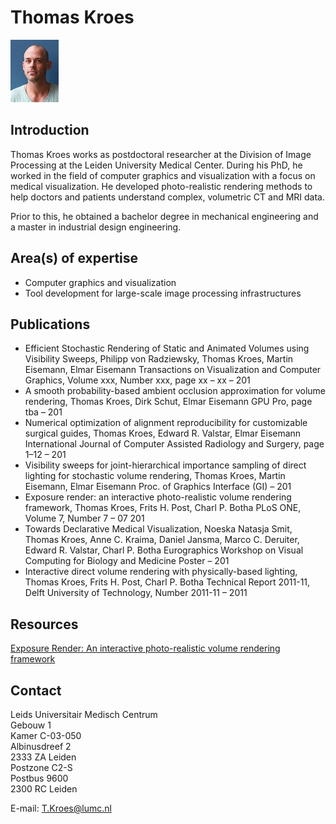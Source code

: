 #  Thomas Kroes
![](../assets/img/Thomas_Kroes_small.jpg)

## Introduction
Thomas Kroes works as postdoctoral researcher at the Division of Image Processing at the Leiden University Medical Center. During his PhD, he worked in the field of computer graphics and visualization with a focus on medical visualization. He developed photo-realistic rendering methods to help doctors and patients understand complex, volumetric CT and MRI data.

Prior to this, he obtained a bachelor degree in mechanical engineering and a master in industrial design engineering.

## Area(s) of expertise
- Computer graphics and visualization
- Tool development for large-scale image processing infrastructures

## Publications
- Efficient Stochastic Rendering of Static and Animated Volumes using Visibility Sweeps, Philipp von Radziewsky, Thomas Kroes, Martin Eisemann, Elmar Eisemann Transactions on Visualization and Computer Graphics, Volume xxx, Number xxx, page xx – xx – 201
- A smooth probability-based ambient occlusion approximation for volume rendering, Thomas Kroes, Dirk Schut, Elmar Eisemann GPU Pro, page tba – 201
- Numerical optimization of alignment reproducibility for customizable surgical guides, Thomas Kroes, Edward R. Valstar, Elmar Eisemann International Journal of Computer Assisted Radiology and Surgery, page 1–12 – 201
- Visibility sweeps for joint-hierarchical importance sampling of direct lighting for stochastic volume rendering, Thomas Kroes, Martin Eisemann, Elmar Eisemann Proc. of Graphics Interface (GI) – 201
- Exposure render: an interactive photo-realistic volume rendering framework, Thomas Kroes, Frits H. Post, Charl P. Botha PLoS ONE, Volume 7, Number 7 – 07 201
- Towards Declarative Medical Visualization, Noeska Natasja Smit, Thomas Kroes, Anne C. Kraima, Daniel Jansma, Marco C. Deruiter, Edward R. Valstar, Charl P. Botha Eurographics Workshop on Visual Computing for Biology and Medicine Poster – 201
- Interactive direct volume rendering with physically-based lighting, Thomas Kroes, Frits H. Post, Charl P. Botha Technical Report 2011-11, Delft University of Technology, Number 2011-11 – 2011

## Resources
[Exposure Render: An interactive photo-realistic volume rendering framework](https://github.com/ThomasKroes/exposure-render.release110)

## Contact
Leids Universitair Medisch Centrum<br>
Gebouw 1<br>
Kamer C-03-050<br>
Albinusdreef 2<br>
2333 ZA Leiden<br>
Postzone C2-S<br>
Postbus 9600<br>
2300 RC Leiden<br>

E-mail: T.Kroes@lumc.nl